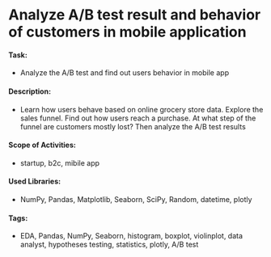 # Analyze A/B test result and behavior of customers in mobile application

#### Task:
- Analyze the A/B test and find out users behavior in mobile app

#### Description:
- Learn how users behave based on online grocery store data. Explore the sales funnel. Find out how users reach a purchase. At what step of the funnel are customers mostly lost? Then analyze the A/B test results

#### Scope of Activities:
- startup, b2c, mibile app

#### Used Libraries:
- NumPy, Pandas, Matplotlib, Seaborn, SciPy, Random, datetime,  plotly

#### Tags:
- EDA, Pandas, NumPy, Seaborn, histogram, boxplot, violinplot, data analyst, hypotheses testing, statistics, plotly, A/B test

